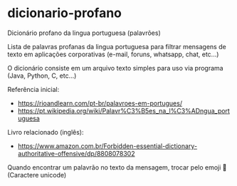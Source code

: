 # dicionario-profano
Dicionário profano da lingua portuguesa (palavrões)

Lista de palavras profanas da lingua portuguesa para filtrar mensagens de texto em aplicações corporativas (e-mail, foruns, whatsapp, chat, etc...)

O dicionário consiste em um arquivo texto simples para uso via programa (Java, Python, C, etc...)

Referência inicial:
- https://rioandlearn.com/pt-br/palavroes-em-portugues/
- https://pt.wikipedia.org/wiki/Palavr%C3%B5es_na_l%C3%ADngua_portuguesa

Livro relacionado (inglês):
- https://www.amazon.com.br/Forbidden-essential-dictionary-authoritative-offensive/dp/8808078302

Quando encontrar um palavrão no texto da mensagem, trocar pelo emoji 🤬 (Caractere unicode)
